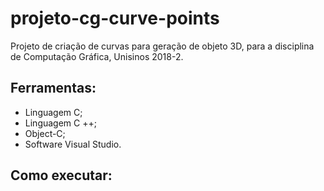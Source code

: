 # projeto-cg-curve-points

Projeto de criação de curvas para geração de objeto 3D, para a disciplina de Computação Gráfica, Unisinos 2018-2.

## Ferramentas:
- Linguagem C;
- Linguagem C ++;
- Object-C;
- Software Visual Studio.

## Como executar:

